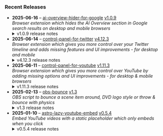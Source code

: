 ### Recent Releases

<!-- RECENT_RELEASES -->
<ul>
<li>
  <strong>2025-06-16</strong> – <a href="https://github.com/insin/ai-overview-hider-for-google">ai-overview-hider-for-google</a> <a href="https://github.com/insin/ai-overview-hider-for-google/releases/tag/v1.0.9">v1.0.9</a>
  <div><em>Browser extension which hides the AI Overview section in Google search results on desktop and mobile browsers</em></div>
  <details><summary>v1.0.9 release notes</summary><p>Visit the <a href="https://soitis.dev/ai-overview-hider-for-google" rel="nofollow">AI Overview Hider for Google website</a> for installation links, more information about the extension, and FAQs. Follow <a href="https://bsky.app/profile/soitis.dev" rel="nofollow">@soitis.dev</a> on Bluesky for updates.</p>
<h2>Changes</h2>
<ul>
<li>Fixed hiding AI Overview inline with other search results on desktop</li>
</ul>
<h2>Availability</h2>

<p>This version is available for the following browsers:</p>
<p><a href="https://apps.apple.com/app/ai-overview-hider-for-google/id6739935376?platform=mac" title="Safari on macOS" rel="nofollow"><img src="https://private-user-images.githubusercontent.com/226692/407980194-5521baec-f246-4a91-9615-ef602e3743b5.png?jwt=eyJhbGciOiJIUzI1NiIsInR5cCI6IkpXVCJ9.eyJpc3MiOiJnaXRodWIuY29tIiwiYXVkIjoicmF3LmdpdGh1YnVzZXJjb250ZW50LmNvbSIsImtleSI6ImtleTUiLCJleHAiOjE3NTIyNTM5MzYsIm5iZiI6MTc1MjI1MzYzNiwicGF0aCI6Ii8yMjY2OTIvNDA3OTgwMTk0LTU1MjFiYWVjLWYyNDYtNGE5MS05NjE1LWVmNjAyZTM3NDNiNS5wbmc_WC1BbXotQWxnb3JpdGhtPUFXUzQtSE1BQy1TSEEyNTYmWC1BbXotQ3JlZGVudGlhbD1BS0lBVkNPRFlMU0E1M1BRSzRaQSUyRjIwMjUwNzExJTJGdXMtZWFzdC0xJTJGczMlMkZhd3M0X3JlcXVlc3QmWC1BbXotRGF0ZT0yMDI1MDcxMVQxNzA3MTZaJlgtQW16LUV4cGlyZXM9MzAwJlgtQW16LVNpZ25hdHVyZT0zNGQyNWUxNmRhNjM3NTY3YWE4ZjhjMTAwZDMwNzU1ZWZmYWIyNmM5YWEzMWNjNTAzMzhiOWI2Yzk4OTUzNmQ3JlgtQW16LVNpZ25lZEhlYWRlcnM9aG9zdCJ9.G4PbPj8w47aPg6wWOLJrvuQhEqCo3xZIwudRItfki0I" alt="Safari on macOS)" content-type-secured-asset="image/png" secured-asset-link="" style="max-width: 100%;"></a> <a href="https://apps.apple.com/app/ai-overview-hider-for-google/id6739935376?platform=iphone" title="Safari on iOS" rel="nofollow"><img src="https://private-user-images.githubusercontent.com/226692/407979936-2370f4ea-3362-4b75-b52d-0e99dcae13f6.png?jwt=eyJhbGciOiJIUzI1NiIsInR5cCI6IkpXVCJ9.eyJpc3MiOiJnaXRodWIuY29tIiwiYXVkIjoicmF3LmdpdGh1YnVzZXJjb250ZW50LmNvbSIsImtleSI6ImtleTUiLCJleHAiOjE3NTIyNTM5MzYsIm5iZiI6MTc1MjI1MzYzNiwicGF0aCI6Ii8yMjY2OTIvNDA3OTc5OTM2LTIzNzBmNGVhLTMzNjItNGI3NS1iNTJkLTBlOTlkY2FlMTNmNi5wbmc_WC1BbXotQWxnb3JpdGhtPUFXUzQtSE1BQy1TSEEyNTYmWC1BbXotQ3JlZGVudGlhbD1BS0lBVkNPRFlMU0E1M1BRSzRaQSUyRjIwMjUwNzExJTJGdXMtZWFzdC0xJTJGczMlMkZhd3M0X3JlcXVlc3QmWC1BbXotRGF0ZT0yMDI1MDcxMVQxNzA3MTZaJlgtQW16LUV4cGlyZXM9MzAwJlgtQW16LVNpZ25hdHVyZT0yODUyOWRjM2MwNGI0YzY5M2E5M2Q2MTk5ODIzNzE5YzlmYzI1MTJjNTdhZjkzMTE0MGYxZjc4ZTUxYjA3OTU0JlgtQW16LVNpZ25lZEhlYWRlcnM9aG9zdCJ9.UZAc1ZPR759i7fotzQNg-mYcCGNlEpfeQwegDYlvJIE" alt="Safari on iOS" content-type-secured-asset="image/png" secured-asset-link="" style="max-width: 100%;"></a> <a href="https://addons.mozilla.org/en-GB/firefox/addon/ai-overview-hider-for-google/" title="Firefox and Firefox for Android" rel="nofollow"><img src="https://private-user-images.githubusercontent.com/226692/399291296-c994c949-1101-4fcc-a8c3-a8d644ffc883.png?jwt=eyJhbGciOiJIUzI1NiIsInR5cCI6IkpXVCJ9.eyJpc3MiOiJnaXRodWIuY29tIiwiYXVkIjoicmF3LmdpdGh1YnVzZXJjb250ZW50LmNvbSIsImtleSI6ImtleTUiLCJleHAiOjE3NTIyNTM5MzYsIm5iZiI6MTc1MjI1MzYzNiwicGF0aCI6Ii8yMjY2OTIvMzk5MjkxMjk2LWM5OTRjOTQ5LTExMDEtNGZjYy1hOGMzLWE4ZDY0NGZmYzg4My5wbmc_WC1BbXotQWxnb3JpdGhtPUFXUzQtSE1BQy1TSEEyNTYmWC1BbXotQ3JlZGVudGlhbD1BS0lBVkNPRFlMU0E1M1BRSzRaQSUyRjIwMjUwNzExJTJGdXMtZWFzdC0xJTJGczMlMkZhd3M0X3JlcXVlc3QmWC1BbXotRGF0ZT0yMDI1MDcxMVQxNzA3MTZaJlgtQW16LUV4cGlyZXM9MzAwJlgtQW16LVNpZ25hdHVyZT1kOTAyZGQzNTY4ODg2MTM0Y2UwY2UzZTc1MTE5NzVjZDRkOGU0NTIzZGRiZWU1OTc5YjYxZGU3NTE1YmZkZGFkJlgtQW16LVNpZ25lZEhlYWRlcnM9aG9zdCJ9.bru9_NzpcI1_ZP9TZ-rrhUw2PmJ3_McAwmmS62nWzqs" alt="Firefox and Firefox for Android" content-type-secured-asset="image/png" secured-asset-link="" style="max-width: 100%;"></a> <a href="https://chromewebstore.google.com/detail/ai-overview-hider-for-goo/foobohnghnhkmgpglaefdnbcjkenjpgi" title="Chrome and Chromium-based browsers" rel="nofollow"><img src="https://private-user-images.githubusercontent.com/226692/399071033-5e1c67cd-086c-415b-b055-267df80d6c13.png?jwt=eyJhbGciOiJIUzI1NiIsInR5cCI6IkpXVCJ9.eyJpc3MiOiJnaXRodWIuY29tIiwiYXVkIjoicmF3LmdpdGh1YnVzZXJjb250ZW50LmNvbSIsImtleSI6ImtleTUiLCJleHAiOjE3NTIyNTM5MzYsIm5iZiI6MTc1MjI1MzYzNiwicGF0aCI6Ii8yMjY2OTIvMzk5MDcxMDMzLTVlMWM2N2NkLTA4NmMtNDE1Yi1iMDU1LTI2N2RmODBkNmMxMy5wbmc_WC1BbXotQWxnb3JpdGhtPUFXUzQtSE1BQy1TSEEyNTYmWC1BbXotQ3JlZGVudGlhbD1BS0lBVkNPRFlMU0E1M1BRSzRaQSUyRjIwMjUwNzExJTJGdXMtZWFzdC0xJTJGczMlMkZhd3M0X3JlcXVlc3QmWC1BbXotRGF0ZT0yMDI1MDcxMVQxNzA3MTZaJlgtQW16LUV4cGlyZXM9MzAwJlgtQW16LVNpZ25hdHVyZT0yYzRmZjA0ZjQ4Y2YxNzYxMjVmYzg2NGMzYzYwYjU2YzgyOTExN2M2MWI3M2EwMGNiMjgxYjY1NTEyYTFhZDRkJlgtQW16LVNpZ25lZEhlYWRlcnM9aG9zdCJ9.Pym53BP9RRVUU1tY8HgjASOuimphRFZD60NwUc--LP8" alt="Chrome and Chromium-based browsers" content-type-secured-asset="image/png" secured-asset-link="" style="max-width: 100%;"></a> <a href="https://microsoftedge.microsoft.com/addons/detail/ai-overview-hider-for-goo/kgnepepbdpcpjkkhomocmpohgocijgkf" title="Edge and Edge Canary on Android" rel="nofollow"><img src="https://private-user-images.githubusercontent.com/226692/399472874-649d0e77-de48-47ce-a856-db02703929cb.png?jwt=eyJhbGciOiJIUzI1NiIsInR5cCI6IkpXVCJ9.eyJpc3MiOiJnaXRodWIuY29tIiwiYXVkIjoicmF3LmdpdGh1YnVzZXJjb250ZW50LmNvbSIsImtleSI6ImtleTUiLCJleHAiOjE3NTIyNTM5MzYsIm5iZiI6MTc1MjI1MzYzNiwicGF0aCI6Ii8yMjY2OTIvMzk5NDcyODc0LTY0OWQwZTc3LWRlNDgtNDdjZS1hODU2LWRiMDI3MDM5MjljYi5wbmc_WC1BbXotQWxnb3JpdGhtPUFXUzQtSE1BQy1TSEEyNTYmWC1BbXotQ3JlZGVudGlhbD1BS0lBVkNPRFlMU0E1M1BRSzRaQSUyRjIwMjUwNzExJTJGdXMtZWFzdC0xJTJGczMlMkZhd3M0X3JlcXVlc3QmWC1BbXotRGF0ZT0yMDI1MDcxMVQxNzA3MTZaJlgtQW16LUV4cGlyZXM9MzAwJlgtQW16LVNpZ25hdHVyZT1mYjQ4OGEwNmJkMTE0ZjE3Nzg1ZjExZDZlOWM2MDE5OGU1MGU1MjVhNGZmMDVhNzNkZDFiMzM0MDIxZTMwYWZiJlgtQW16LVNpZ25lZEhlYWRlcnM9aG9zdCJ9.OMVNic6RyWpACcJc_zW_ly_OyRe9RGoUTXKgrn2VSPw" alt="Edge and Edge Canary on Android" content-type-secured-asset="image/png" secured-asset-link="" style="max-width: 100%;"></a></p>
<h2>Donate</h2>
<p>Support AI Overview Hider for Google development with a tip:</p>
<p><a href="https://ko-fi.com/jbscript" rel="nofollow"><img src="https://private-user-images.githubusercontent.com/226692/330361609-c318a7d3-695e-448d-af15-ef0b934ae168.png?jwt=eyJhbGciOiJIUzI1NiIsInR5cCI6IkpXVCJ9.eyJpc3MiOiJnaXRodWIuY29tIiwiYXVkIjoicmF3LmdpdGh1YnVzZXJjb250ZW50LmNvbSIsImtleSI6ImtleTUiLCJleHAiOjE3NTIyNTM5MzYsIm5iZiI6MTc1MjI1MzYzNiwicGF0aCI6Ii8yMjY2OTIvMzMwMzYxNjA5LWMzMThhN2QzLTY5NWUtNDQ4ZC1hZjE1LWVmMGI5MzRhZTE2OC5wbmc_WC1BbXotQWxnb3JpdGhtPUFXUzQtSE1BQy1TSEEyNTYmWC1BbXotQ3JlZGVudGlhbD1BS0lBVkNPRFlMU0E1M1BRSzRaQSUyRjIwMjUwNzExJTJGdXMtZWFzdC0xJTJGczMlMkZhd3M0X3JlcXVlc3QmWC1BbXotRGF0ZT0yMDI1MDcxMVQxNzA3MTZaJlgtQW16LUV4cGlyZXM9MzAwJlgtQW16LVNpZ25hdHVyZT1jZDYxZTE2Y2Q4ZWU5MmNiMDI2MmNjZGMzNTg4YTFmZWY1ZTIxMmY4YzQxNDk3NzFmOThlZDdmNWU4NDg2NWQ5JlgtQW16LVNpZ25lZEhlYWRlcnM9aG9zdCJ9.2Nk3C6WzYCuvWbRYH6w372RCkIMg-3WF3uSUrp6SD8w" alt="Support me on Ko-fi" content-type-secured-asset="image/png" secured-asset-link="" style="max-width: 100%;"></a></p></details>
</li>
<li>
  <strong>2025-06-14</strong> – <a href="https://github.com/insin/control-panel-for-twitter">control-panel-for-twitter</a> <a href="https://github.com/insin/control-panel-for-twitter/releases/tag/v4.12.3">v4.12.3</a>
  <div><em>Browser extension which gives you more control over your Twitter timeline and adds missing features and UI improvements - for desktop and mobile</em></div>
  <details><summary>v4.12.3 release notes</summary><h2>Fixes</h2>
<ul>
<li>Fixed Discover More Tweets not being hidden when they render before the Discover More heading</li>
<li>Fixed Premium blue check Tweets the focused Tweet is a reply to being hidden</li>
<li>Fixed processing blue checks in the Relevant people box when hiding all other sidebar content</li>
</ul>
<h2>Availability</h2>

<p>This version is available for the following browsers:</p>
<p><a href="https://apps.apple.com/app/id1668516167?platform=iphone" title="Safari on iOS" rel="nofollow"><img src="https://private-user-images.githubusercontent.com/226692/407979936-2370f4ea-3362-4b75-b52d-0e99dcae13f6.png?jwt=eyJhbGciOiJIUzI1NiIsInR5cCI6IkpXVCJ9.eyJpc3MiOiJnaXRodWIuY29tIiwiYXVkIjoicmF3LmdpdGh1YnVzZXJjb250ZW50LmNvbSIsImtleSI6ImtleTUiLCJleHAiOjE3NTIyNTM5MzYsIm5iZiI6MTc1MjI1MzYzNiwicGF0aCI6Ii8yMjY2OTIvNDA3OTc5OTM2LTIzNzBmNGVhLTMzNjItNGI3NS1iNTJkLTBlOTlkY2FlMTNmNi5wbmc_WC1BbXotQWxnb3JpdGhtPUFXUzQtSE1BQy1TSEEyNTYmWC1BbXotQ3JlZGVudGlhbD1BS0lBVkNPRFlMU0E1M1BRSzRaQSUyRjIwMjUwNzExJTJGdXMtZWFzdC0xJTJGczMlMkZhd3M0X3JlcXVlc3QmWC1BbXotRGF0ZT0yMDI1MDcxMVQxNzA3MTZaJlgtQW16LUV4cGlyZXM9MzAwJlgtQW16LVNpZ25hdHVyZT0yODUyOWRjM2MwNGI0YzY5M2E5M2Q2MTk5ODIzNzE5YzlmYzI1MTJjNTdhZjkzMTE0MGYxZjc4ZTUxYjA3OTU0JlgtQW16LVNpZ25lZEhlYWRlcnM9aG9zdCJ9.UZAc1ZPR759i7fotzQNg-mYcCGNlEpfeQwegDYlvJIE" alt="Safari on iOS" content-type-secured-asset="image/png" secured-asset-link="" style="max-width: 100%;"></a> <a href="https://apps.apple.com/app/id1668516167?platform=mac" title="Safari on macOS" rel="nofollow"><img src="https://private-user-images.githubusercontent.com/226692/407980194-5521baec-f246-4a91-9615-ef602e3743b5.png?jwt=eyJhbGciOiJIUzI1NiIsInR5cCI6IkpXVCJ9.eyJpc3MiOiJnaXRodWIuY29tIiwiYXVkIjoicmF3LmdpdGh1YnVzZXJjb250ZW50LmNvbSIsImtleSI6ImtleTUiLCJleHAiOjE3NTIyNTM5MzYsIm5iZiI6MTc1MjI1MzYzNiwicGF0aCI6Ii8yMjY2OTIvNDA3OTgwMTk0LTU1MjFiYWVjLWYyNDYtNGE5MS05NjE1LWVmNjAyZTM3NDNiNS5wbmc_WC1BbXotQWxnb3JpdGhtPUFXUzQtSE1BQy1TSEEyNTYmWC1BbXotQ3JlZGVudGlhbD1BS0lBVkNPRFlMU0E1M1BRSzRaQSUyRjIwMjUwNzExJTJGdXMtZWFzdC0xJTJGczMlMkZhd3M0X3JlcXVlc3QmWC1BbXotRGF0ZT0yMDI1MDcxMVQxNzA3MTZaJlgtQW16LUV4cGlyZXM9MzAwJlgtQW16LVNpZ25hdHVyZT0zNGQyNWUxNmRhNjM3NTY3YWE4ZjhjMTAwZDMwNzU1ZWZmYWIyNmM5YWEzMWNjNTAzMzhiOWI2Yzk4OTUzNmQ3JlgtQW16LVNpZ25lZEhlYWRlcnM9aG9zdCJ9.G4PbPj8w47aPg6wWOLJrvuQhEqCo3xZIwudRItfki0I" alt="Safari on macOS)" content-type-secured-asset="image/png" secured-asset-link="" style="max-width: 100%;"></a> <a href="https://microsoftedge.microsoft.com/addons/detail/control-panel-for-twitter/foccddlibbeccjiobcnakipdpkjiijjp" title="Edge and Edge Canary on Android" rel="nofollow"><img src="https://user-images.githubusercontent.com/226692/212897573-34b1af0a-dc5a-4aa2-a1e7-ca85d3823f9f.png" alt="Edge and Edge Canary on Android" style="max-width: 100%;"></a> <a href="https://chromewebstore.google.com/detail/control-panel-for-twitter/kpmjjdhbcfebfjgdnpjagcndoelnidfj" title="Google Chrome and Chromium-based browsers" rel="nofollow"><img src="https://user-images.githubusercontent.com/226692/212897023-9e66b1b0-e1cd-44df-a4f2-3d5bda80c5f8.png" alt="Google Chrome and Chromium-based browsers" style="max-width: 100%;"></a> <a href="https://addons.mozilla.org/firefox/addon/control-panel-for-twitter/" title="Firefox and Firefox for Android" rel="nofollow"><img src="https://user-images.githubusercontent.com/226692/212897487-f3993495-2032-44a4-b0c6-1bd1d9cc56dd.png" alt="Firefox and Firefox for Android" style="max-width: 100%;"></a></p></details>
</li>
<li>
  <strong>2025-06-11</strong> – <a href="https://github.com/insin/control-panel-for-youtube">control-panel-for-youtube</a> <a href="https://github.com/insin/control-panel-for-youtube/releases/tag/v1.11.3">v1.11.3</a>
  <div><em>Browser extension which gives you more control over YouTube by adding missing options and UI improvements - for desktop &amp; mobile browsers</em></div>
  <details><summary>v1.11.3 release notes</summary><h2>Fixes</h2>
<ul>
<li>Fixed hiding comments on mobile</li>
</ul>
<h2>Availability</h2>
<p>New versions have to be reviewed and approved for each browser before they're available to install or upgrade to.</p>
<p>This version is available for the following browsers:</p>
<p><a href="https://apps.apple.com/app/id6478456678?platform=mac" title="Safari on macOS" rel="nofollow"><img src="https://private-user-images.githubusercontent.com/226692/407980194-5521baec-f246-4a91-9615-ef602e3743b5.png?jwt=eyJhbGciOiJIUzI1NiIsInR5cCI6IkpXVCJ9.eyJpc3MiOiJnaXRodWIuY29tIiwiYXVkIjoicmF3LmdpdGh1YnVzZXJjb250ZW50LmNvbSIsImtleSI6ImtleTUiLCJleHAiOjE3NTIyNTM5MzYsIm5iZiI6MTc1MjI1MzYzNiwicGF0aCI6Ii8yMjY2OTIvNDA3OTgwMTk0LTU1MjFiYWVjLWYyNDYtNGE5MS05NjE1LWVmNjAyZTM3NDNiNS5wbmc_WC1BbXotQWxnb3JpdGhtPUFXUzQtSE1BQy1TSEEyNTYmWC1BbXotQ3JlZGVudGlhbD1BS0lBVkNPRFlMU0E1M1BRSzRaQSUyRjIwMjUwNzExJTJGdXMtZWFzdC0xJTJGczMlMkZhd3M0X3JlcXVlc3QmWC1BbXotRGF0ZT0yMDI1MDcxMVQxNzA3MTZaJlgtQW16LUV4cGlyZXM9MzAwJlgtQW16LVNpZ25hdHVyZT0zNGQyNWUxNmRhNjM3NTY3YWE4ZjhjMTAwZDMwNzU1ZWZmYWIyNmM5YWEzMWNjNTAzMzhiOWI2Yzk4OTUzNmQ3JlgtQW16LVNpZ25lZEhlYWRlcnM9aG9zdCJ9.G4PbPj8w47aPg6wWOLJrvuQhEqCo3xZIwudRItfki0I" alt="Safari on macOS)" content-type-secured-asset="image/png" secured-asset-link="" style="max-width: 100%;"></a> <a href="https://apps.apple.com/app/id6478456678?platform=iphone" title="Safari on iOS" rel="nofollow"><img src="https://private-user-images.githubusercontent.com/226692/407979936-2370f4ea-3362-4b75-b52d-0e99dcae13f6.png?jwt=eyJhbGciOiJIUzI1NiIsInR5cCI6IkpXVCJ9.eyJpc3MiOiJnaXRodWIuY29tIiwiYXVkIjoicmF3LmdpdGh1YnVzZXJjb250ZW50LmNvbSIsImtleSI6ImtleTUiLCJleHAiOjE3NTIyNTM5MzYsIm5iZiI6MTc1MjI1MzYzNiwicGF0aCI6Ii8yMjY2OTIvNDA3OTc5OTM2LTIzNzBmNGVhLTMzNjItNGI3NS1iNTJkLTBlOTlkY2FlMTNmNi5wbmc_WC1BbXotQWxnb3JpdGhtPUFXUzQtSE1BQy1TSEEyNTYmWC1BbXotQ3JlZGVudGlhbD1BS0lBVkNPRFlMU0E1M1BRSzRaQSUyRjIwMjUwNzExJTJGdXMtZWFzdC0xJTJGczMlMkZhd3M0X3JlcXVlc3QmWC1BbXotRGF0ZT0yMDI1MDcxMVQxNzA3MTZaJlgtQW16LUV4cGlyZXM9MzAwJlgtQW16LVNpZ25hdHVyZT0yODUyOWRjM2MwNGI0YzY5M2E5M2Q2MTk5ODIzNzE5YzlmYzI1MTJjNTdhZjkzMTE0MGYxZjc4ZTUxYjA3OTU0JlgtQW16LVNpZ25lZEhlYWRlcnM9aG9zdCJ9.UZAc1ZPR759i7fotzQNg-mYcCGNlEpfeQwegDYlvJIE" alt="Safari on iOS" content-type-secured-asset="image/png" secured-asset-link="" style="max-width: 100%;"></a> <a href="https://chromewebstore.google.com/detail/control-panel-for-youtube/lodcanccmfbpjjpnngindkkmiehimile" title="Chrome and Chromium-based browsers" rel="nofollow"><img src="https://private-user-images.githubusercontent.com/226692/307584913-08b44d7b-61d5-49f2-9a76-607eb36fe407.png?jwt=eyJhbGciOiJIUzI1NiIsInR5cCI6IkpXVCJ9.eyJpc3MiOiJnaXRodWIuY29tIiwiYXVkIjoicmF3LmdpdGh1YnVzZXJjb250ZW50LmNvbSIsImtleSI6ImtleTUiLCJleHAiOjE3NTIyNTM5MzYsIm5iZiI6MTc1MjI1MzYzNiwicGF0aCI6Ii8yMjY2OTIvMzA3NTg0OTEzLTA4YjQ0ZDdiLTYxZDUtNDlmMi05YTc2LTYwN2ViMzZmZTQwNy5wbmc_WC1BbXotQWxnb3JpdGhtPUFXUzQtSE1BQy1TSEEyNTYmWC1BbXotQ3JlZGVudGlhbD1BS0lBVkNPRFlMU0E1M1BRSzRaQSUyRjIwMjUwNzExJTJGdXMtZWFzdC0xJTJGczMlMkZhd3M0X3JlcXVlc3QmWC1BbXotRGF0ZT0yMDI1MDcxMVQxNzA3MTZaJlgtQW16LUV4cGlyZXM9MzAwJlgtQW16LVNpZ25hdHVyZT1jMDc5Mjc1ODU0MTg1NTYwZTVhODk1MDZlYmY1NTI3Mjg5ZWYxZTA3NDY2NjEzMWU5YWEyYzZiMTVhYTBiM2NlJlgtQW16LVNpZ25lZEhlYWRlcnM9aG9zdCJ9.ybHBpMYWHrdwZ0TOH-ygyZnGrECXH6AcTyHNlOThbbE" alt="Chrome and Chromium-based browsers" content-type-secured-asset="image/png" secured-asset-link="" style="max-width: 100%;"></a> <a href="https://addons.mozilla.org/firefox/addon/control-panel-for-youtube/" title="Firefox and Firefox for Android" rel="nofollow"><img src="https://private-user-images.githubusercontent.com/226692/307636781-566d72e8-bd40-43a4-9118-1768946f5b20.png?jwt=eyJhbGciOiJIUzI1NiIsInR5cCI6IkpXVCJ9.eyJpc3MiOiJnaXRodWIuY29tIiwiYXVkIjoicmF3LmdpdGh1YnVzZXJjb250ZW50LmNvbSIsImtleSI6ImtleTUiLCJleHAiOjE3NTIyNTM5MzYsIm5iZiI6MTc1MjI1MzYzNiwicGF0aCI6Ii8yMjY2OTIvMzA3NjM2NzgxLTU2NmQ3MmU4LWJkNDAtNDNhNC05MTE4LTE3Njg5NDZmNWIyMC5wbmc_WC1BbXotQWxnb3JpdGhtPUFXUzQtSE1BQy1TSEEyNTYmWC1BbXotQ3JlZGVudGlhbD1BS0lBVkNPRFlMU0E1M1BRSzRaQSUyRjIwMjUwNzExJTJGdXMtZWFzdC0xJTJGczMlMkZhd3M0X3JlcXVlc3QmWC1BbXotRGF0ZT0yMDI1MDcxMVQxNzA3MTZaJlgtQW16LUV4cGlyZXM9MzAwJlgtQW16LVNpZ25hdHVyZT1iMzY2NDg0M2E1MGEyN2RkNTc0ZjQwZTM3OTBhODMwNGJlNDVmMDYyMmRiMzJmODY1YmZmOGQ2NzE4ZjIwYTJlJlgtQW16LVNpZ25lZEhlYWRlcnM9aG9zdCJ9.0I7Ls1D9LqTqEMH5U-xao1l0fsddXCUATPmwiVWvnT4" alt="Firefox and Firefox for Android" content-type-secured-asset="image/png" secured-asset-link="" style="max-width: 100%;"></a> <a href="https://microsoftedge.microsoft.com/addons/detail/llinnalaegmbpmjonmfbpklchphiabfo" title="Edge and Edge Canary on Android" rel="nofollow"><img src="https://private-user-images.githubusercontent.com/226692/308582850-d5ccf576-df4a-48c8-b881-17c1e8a0c6df.png?jwt=eyJhbGciOiJIUzI1NiIsInR5cCI6IkpXVCJ9.eyJpc3MiOiJnaXRodWIuY29tIiwiYXVkIjoicmF3LmdpdGh1YnVzZXJjb250ZW50LmNvbSIsImtleSI6ImtleTUiLCJleHAiOjE3NTIyNTM5MzYsIm5iZiI6MTc1MjI1MzYzNiwicGF0aCI6Ii8yMjY2OTIvMzA4NTgyODUwLWQ1Y2NmNTc2LWRmNGEtNDhjOC1iODgxLTE3YzFlOGEwYzZkZi5wbmc_WC1BbXotQWxnb3JpdGhtPUFXUzQtSE1BQy1TSEEyNTYmWC1BbXotQ3JlZGVudGlhbD1BS0lBVkNPRFlMU0E1M1BRSzRaQSUyRjIwMjUwNzExJTJGdXMtZWFzdC0xJTJGczMlMkZhd3M0X3JlcXVlc3QmWC1BbXotRGF0ZT0yMDI1MDcxMVQxNzA3MTZaJlgtQW16LUV4cGlyZXM9MzAwJlgtQW16LVNpZ25hdHVyZT0zMTVkODZjOGZkZjVhOWM4MzBkNTQ5NjgwNDEwMDAyNzc4NzhiOTdiNDAyYjgyNTJjMDQ5Njc5YTA0ZTgzMWVjJlgtQW16LVNpZ25lZEhlYWRlcnM9aG9zdCJ9.EIPqsBgWkYxf0bATnyxrRu_K8KPUjZ8s5nvqPpdEQXk" alt="Edge and Edge Canary on Android" content-type-secured-asset="image/png" secured-asset-link="" style="max-width: 100%;"></a></p></details>
</li>
<li>
  <strong>2025-02-13</strong> – <a href="https://github.com/insin/obs-bounce">obs-bounce</a> <a href="https://github.com/insin/obs-bounce/releases/tag/v1.3">v1.3</a>
  <div><em>OBS script to bounce a scene item around, DVD logo style or throw &amp; bounce with physics</em></div>
  <details><summary>v1.3 release notes</summary><ul>
<li>Added colour changing on bounces to DVD Bounce (enabled by default, requires a Color Correction filter on the source)</li>
<li>Changed initial DVD Bounce direction to always be random</li>
<li>Changed defaults:
<ul>
<li>Auto start/stop on scene change is now enabled by default</li>
<li>Lowered the default DVD bounce speed now color changing makes it more "interesting" to watch</li>
</ul>
</li>
<li>Fixed Throw &amp; Bounce not restarting if x and y velocity hit 0 in the same frame</li>
<li>Fixed using the wrong event for cleanup on OBS exit</li>
<li>Fixed getting the scene item multiple times when toggling</li>
<li>Use obs.script_log() for logging instead of print()</li>
</ul></details>
</li>
<li>
  <strong>2025-01-10</strong> – <a href="https://github.com/insin/astro-lazy-youtube-embed">astro-lazy-youtube-embed</a> <a href="https://github.com/insin/astro-lazy-youtube-embed/releases/tag/v0.5.4">v0.5.4</a>
  <div><em>Embed YouTube videos with a static placeholder which only embeds when you click</em></div>
  <details><summary>v0.5.4 release notes</summary><h3>Changed</h3>
<ul>
<li>Add missing shadow to the SVG in the "Watch on YouTube" link and reduce its size</li>
</ul></details>
</li>
</ul>
<!-- /RECENT_RELEASES -->
